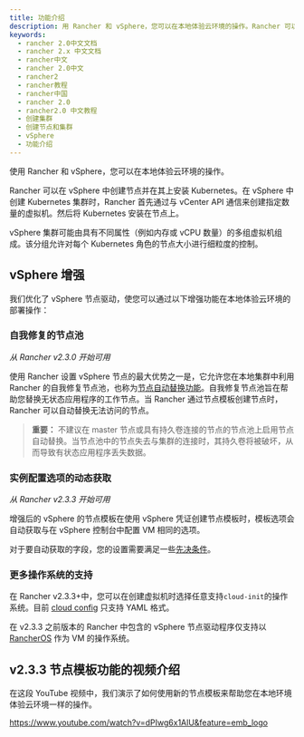 ```yaml
---
title: 功能介绍
description: 用 Rancher 和 vSphere，您可以在本地体验云环境的操作。Rancher 可以在 vSphere 中创建节点并在其上安装 Kubernetes。在 vSphere 中创建 Kubernetes 集群时，Rancher 首先通过与 vCenter API 通信来创建指定数量的虚拟机。然后将 Kubernetes 安装在节点上。vSphere 集群可能由具有不同属性（例如内存或 vCPU 数量）的多组虚拟机组成。该分组允许对每个 Kubernetes 角色的节点大小进行细粒度的控制。
keywords:
  - rancher 2.0中文文档
  - rancher 2.x 中文文档
  - rancher中文
  - rancher 2.0中文
  - rancher2
  - rancher教程
  - rancher中国
  - rancher 2.0
  - rancher2.0 中文教程
  - 创建集群
  - 创建节点和集群
  - vSphere
  - 功能介绍
---
```


使用 Rancher 和 vSphere，您可以在本地体验云环境的操作。

Rancher 可以在 vSphere 中创建节点并在其上安装 Kubernetes。在 vSphere 中创建 Kubernetes 集群时，Rancher 首先通过与 vCenter API 通信来创建指定数量的虚拟机。然后将 Kubernetes 安装在节点上。

vSphere 集群可能由具有不同属性（例如内存或 vCPU 数量）的多组虚拟机组成。该分组允许对每个 Kubernetes 角色的节点大小进行细粒度的控制。

## vSphere 增强

我们优化了 vSphere 节点驱动，使您可以通过以下增强功能在本地体验云环境的部署操作：

### 自我修复的节点池

_从 Rancher v2.3.0 开始可用_

使用 Rancher 设置 vSphere 节点的最大优势之一是，它允许您在本地集群中利用 Rancher 的自我修复节点池，也称为[节点自动替换功能](/docs/cluster-provisioning/rke-clusters/node-pools/_index)。自我修复节点池旨在帮助您替换无状态应用程序的工作节点。当 Rancher 通过节点模板创建节点时，Rancher 可以自动替换无法访问的节点。

> **重要：** 不建议在 master 节点或具有持久卷连接的节点的节点池上启用节点自动替换。当节点池中的节点失去与集群的连接时，其持久卷将被破坏，从而导致有状态应用程序丢失数据。

### 实例配置选项的动态获取

_从 Rancher v2.3.3 开始可用_

增强后的 vSphere 的节点模板在使用 vSphere 凭证创建节点模板时，模板选项会自动获取与在 vSphere 控制台中配置 VM 相同的选项。

对于要自动获取的字段，您的设置需要满足一些[先决条件](/docs/cluster-provisioning/rke-clusters/node-pools/vsphere/provisioning-vsphere-clusters/_index)。

### 更多操作系统的支持

在 Rancher v2.3.3+中，您可以在创建虚拟机时选择任意支持`cloud-init`的操作系统。目前 [cloud config](https://cloudinit.readthedocs.io/en/latest/topics/examples.html) 只支持 YAML 格式。

在 v2.3.3 之前版本的 Rancher 中包含的 vSphere 节点驱动程序仅支持以 [RancherOS](https://rancher.com/docs/os/v1.x/en/) 作为 VM 的操作系统。

## v2.3.3 节点模板功能的视频介绍

在这段 YouTube 视频中，我们演示了如何使用新的节点模板来帮助您在本地环境体验云环境一样的操作。

https://www.youtube.com/watch?v=dPIwg6x1AlU&feature=emb_logo
